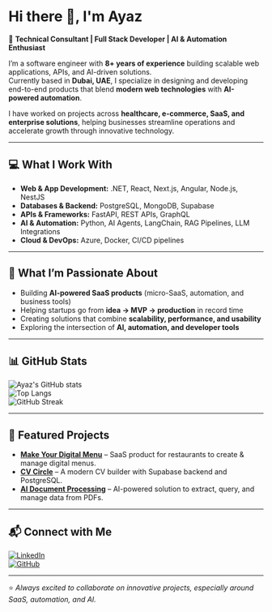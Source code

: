 # Hi there 👋, I'm Ayaz  

🚀 **Technical Consultant | Full Stack Developer | AI & Automation Enthusiast**  

I’m a software engineer with **8+ years of experience** building scalable web applications, APIs, and AI-driven solutions.  
Currently based in **Dubai, UAE**, I specialize in designing and developing end-to-end products that blend **modern web technologies** with **AI-powered automation**.  

I have worked on projects across **healthcare, e-commerce, SaaS, and enterprise solutions**, helping businesses streamline operations and accelerate growth through innovative technology.  

---

## 💻 What I Work With  
- **Web & App Development:** .NET, React, Next.js, Angular, Node.js, NestJS  
- **Databases & Backend:** PostgreSQL, MongoDB, Supabase  
- **APIs & Frameworks:** FastAPI, REST APIs, GraphQL  
- **AI & Automation:** Python, AI Agents, LangChain, RAG Pipelines, LLM Integrations  
- **Cloud & DevOps:** Azure, Docker, CI/CD pipelines  

---

## 🌟 What I’m Passionate About  
- Building **AI-powered SaaS products** (micro-SaaS, automation, and business tools)  
- Helping startups go from **idea → MVP → production** in record time  
- Creating solutions that combine **scalability, performance, and usability**  
- Exploring the intersection of **AI, automation, and developer tools**  

---

## 📊 GitHub Stats  
![Ayaz's GitHub stats](https://github-readme-stats.vercel.app/api?username=ayaz-qaiser&show_icons=true&theme=tokyonight)  
![Top Langs](https://github-readme-stats.vercel.app/api/top-langs/?username=ayaz-qaiser&layout=compact&theme=tokyonight)  
![GitHub Streak](https://streak-stats.demolab.com?user=ayaz-qaiser&theme=tokyonight)  

---

## 🚀 Featured Projects  
- [**Make Your Digital Menu**](https://makeyourdigitalmenu.com/) – SaaS product for restaurants to create & manage digital menus.  
- [**CV Circle**](https://cv-circle.vercel.app/) – A modern CV builder with Supabase backend and PostgreSQL.  
- [**AI Document Processing**](https://xevengpt.com/) – AI-powered solution to extract, query, and manage data from PDFs.  


---

## 📬 Connect with Me  
[![LinkedIn](https://img.shields.io/badge/LinkedIn-0A66C2?style=for-the-badge&logo=linkedin&logoColor=white)](https://www.linkedin.com/in/ayazqaiser/)  
[![GitHub](https://img.shields.io/badge/GitHub-171515?style=for-the-badge&logo=github&logoColor=white)](https://github.com/ayaz-qaiser)  

---

⭐️ *Always excited to collaborate on innovative projects, especially around SaaS, automation, and AI.*
